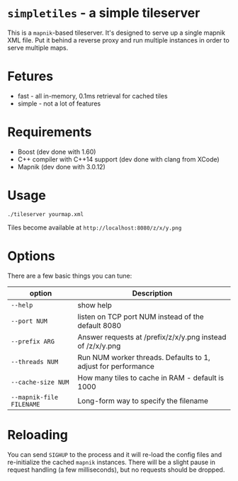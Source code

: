 # `simpletiles` - a simple tileserver

This is a `mapnik`-based tileserver.  It's designed to serve up a single mapnik XML file.
Put it behind a reverse proxy and run multiple instances in order to serve multiple maps.

# Fetures

  - fast - all in-memory, 0.1ms retrieval for cached tiles
  - simple - not a lot of features

# Requirements

  - Boost (dev done with 1.60)
  - C++ compiler with C++14 support (dev done with clang from XCode)
  - Mapnik (dev done with 3.0.12)

# Usage

`./tileserver yourmap.xml`

Tiles become available at `http://localhost:8080/z/x/y.png`

# Options

There are a few basic things you can tune:

| option | Description |
|--------|-------------|
| `--help` | show help |
| `--port NUM` | listen on TCP port NUM instead of the default 8080 |
| `--prefix ARG` | Answer requests at /prefix/z/x/y.png instead of /z/x/y.png |
| `--threads NUM` | Run NUM worker threads.  Defaults to 1, adjust for performance |
| `--cache-size NUM` | How many tiles to cache in RAM - default is 1000 |
| `--mapnik-file FILENAME` | Long-form way to specify the filename |

# Reloading

You can send `SIGHUP` to the process and it will re-load the config files and re-initialize
the cached `mapnik` instances.  There will be a slight pause in request handling (a few milliseconds),
but no requests should be dropped.
